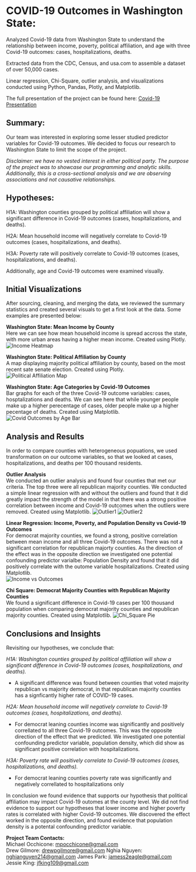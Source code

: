 #  **COVID-19 Outcomes in Washington State:**

Analyzed Covid-19 data from Washington State to understand the relationship between income, poverty, political affiliation, and age with three Covid-19 outcomes: cases, hospitalizations, deaths.

Extracted data from the CDC, Census, and usa.com to assemble a dataset of over 50,000 cases.

Linear regression, Chi-Square, outlier analysis, and visualizations conducted using Python, Pandas, Plotly, and Matplotlib.

The full presentation of the project can be found here: [Covid-19 Presentation](https://github.com/mocchicone/Covid-19-Outcomes-in-Washington-State/blob/master/COVID-19%20Presentation.pptx)

## **Summary:** 

Our team was interested in exploring some lesser studied predictor variables for Covid-19 outcomes.  We decided to focus our research to Washington State to limit the scope of the project.  

*Disclaimer: we have no vested interest in either political party.  The purpose of the project was to showcase our programming and analytic skills. Additionally, this is a cross-sectional analysis and we are observing associations and not causative relationships.* 

## **Hypotheses:**

H1A: Washington counties grouped by political affiliation will show a significant difference in Covid-19 outcomes (cases, hospitalizations, and deaths).

H2A: Mean household income will negatively correlate to Covid-19 outcomes (cases, hospitalizations, and deaths).

H3A: Poverty rate will positively correlate to Covid-19 outcomes (cases, hospitalizations, and deaths).

Additionally, age and Covid-19 outcomes were examined visually.    

## **Initial Visualizations**

After sourcing, cleaning, and merging the data, we reviewed the summary statistics and created several visuals to get a first look at the data.  Some examples are presented below:

**Washington State: Mean Income by County**  
Here we can see how mean household income is spread accross the state, with more urban areas having a higher mean income.  Created using Plotly.   
![Income Heatmap](https://github.com/mocchicone/Covid-19-Outcomes-in-Washington-State/blob/master/Data%20Visualization/Visuals/Household%20Income%20Median.png)    
     
**Washington State: Political Affiliation by County**  
A map displaying majority political affiliation by county, based on the most recent sate senate election.  Created using Plotly.  
![Political Affiliation Map](https://github.com/mocchicone/Covid-19-Outcomes-in-Washington-State/blob/master/Data%20Visualization/Visuals/politics_map.png)    
    
**Washington State: Age Categories by Covid-19 Outcomes**  
Bar graphs for each of the three Covid-19 outcome variables: cases, hosptalizations and deaths.  We can see here that while younger people make up a higher perecentage of cases, older people make up a higher pecentage of deaths.  Created using Matplotlib.  
![Covid Outcomes by Age Bar](https://github.com/mocchicone/Covid-19-Outcomes-in-Washington-State/blob/master/Data%20Visualization/Visuals/Age%20Bar%20Graphs.PNG)    

## **Analysis and Results**  
In order to compare counties with heterogeneous popuations, we used transformation on our outcome variables, so that we looked at cases, hospitalizations, and deaths per 100 thousand residents.   

**Outlier Analysis**  
We conducted an outlier analysis and found four counties that met our criteria.  The top three were all republican majority counties.  We conducted a simple linear regression with and without the outliers and found that it did greatly impact the strength of the model in that there was a strong positive correlation between income and Covid-19 outcomes when the outliers were removed.  Created using Matplotlib.
![Outlier1](https://github.com/mocchicone/Covid-19-Outcomes-in-Washington-State/blob/master/Data%20Visualization/Visuals/Outlier%20Analysis.PNG)
![Outlier2](https://github.com/mocchicone/Covid-19-Outcomes-in-Washington-State/blob/master/Data%20Visualization/Visuals/Outlier%20Analysis2.PNG)

**Linear Regression: Income, Poverty, and Population Density vs Covid-19 Outcomes**  
For democrat majority counties, we found a strong, positive correlation between mean income and all three Covid-19 outcomes.  There was not a significant correlation for republican majorty counties.  As the direction of the effect was in the opposite direction we investigated one potential confounding predictor varialbe: Population Density and found that it did positively correlate with the outome variable hospitalizations.  Created using Matplotlib.    
![Income vs Outcomes](https://github.com/mocchicone/Covid-19-Outcomes-in-Washington-State/blob/master/Data%20Visualization/Visuals/Income%20vs%20Outcomes.PNG)

**Chi Square: Democrat Majority Counties with Republican Majority Counties**  
We found a significant difference in Covid-19 cases per 100 thousand population when comparing democrat majority counties and republican majority counties.  Created using Matplotlib.
![Chi_Square Pie](https://github.com/mocchicone/Covid-19-Outcomes-in-Washington-State/blob/master/Data%20Visualization/Visuals/Chi-Square.PNG)

## **Conclusions and Insights**  

Revisiting our hypotheses, we conclude that: 

*H1A: Washington counties grouped by political affiliation will show a significant difference in Covid-19 outcomes (cases, hospitalizations, and deaths).*
- A significant difference was found between counties that voted majority republican vs majority democrat, in that republican majority counties has a signficantly higher rate of COVID-19 cases.

*H2A: Mean household income will negatively correlate to Covid-19 outcomes (cases, hospitalizations, and deaths).*
-   For democrat leaning counties income was significantly and positively correllated to all three Covid-19 outcomes.  This was the opposite direction of the effect that we predicted.  We investigated one potential confounding predictor variable, population density, which did show as significant positive correlation with hospitalizations.  

*H3A: Poverty rate will positively correlate to Covid-19 outcomes (cases, hospitalizations, and deaths).*
-  For democrat leaning counties poverty rate was significantly and negatively correllated to hospitalizations only

In conclusion we found evidence that supports our hypothesis that political affiliation may impact Covid-19 outomes at the county level.  We did not find evidence to support our hypotheses that lower income and higher poverty rates is correlated with higher Covid-19 outcomes.  We discovered the effect worked in the opposite direction, and found evidence that population density is a potental confounding predictor variable.

**Project Team Contacts:**   
Michael Occhicone: mpocchicone@gmail.com  
Drew Gilmore: drewpgilmore@gmail.com
Nghia Nguyen: nghianguyen214@gmail.com 
James Park: jamess2eagle@gmail.com     
Jessie King: jfking109@gmail.com  

